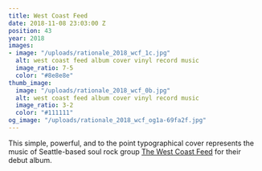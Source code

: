 ```yaml
---
title: West Coast Feed
date: 2018-11-08 23:03:00 Z
position: 43
year: 2018
images:
- image: "/uploads/rationale_2018_wcf_1c.jpg"
  alt: west coast feed album cover vinyl record music
  image_ratio: 7-5
  color: "#8e8e8e"
thumb_image:
  image: "/uploads/rationale_2018_wcf_0b.jpg"
  alt: west coast feed album cover vinyl record music
  image_ratio: 3-2
  color: "#111111"
og_image: "/uploads/rationale_2018_wcf_og1a-69fa2f.jpg"
---
```


This simple, powerful, and to the point typographical cover represents the music of Seattle-based soul rock group [The West Coast Feed](http://www.thewestcoastfeed.com/) for their debut album.